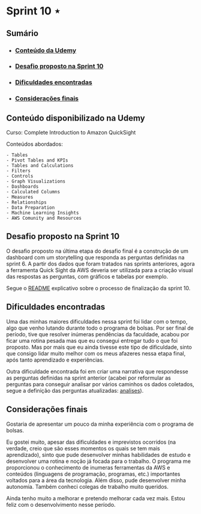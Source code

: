 # Sprint 10 ⋆
## Sumário
- ### [Conteúdo da Udemy](https://github.com/mayaramog/compassUOLmayara/blob/main/Sprint10/README.md#conte%C3%BAdo-disponibilizado-na-udemy)
- ### [Desafio proposto na Sprint 10](https://github.com/mayaramog/compassUOLmayara/blob/main/Sprint10/README.md#desafio-proposto-na-sprint-10-1)
- ### [Dificuldades encontradas](https://github.com/mayaramog/compassUOLmayara/blob/main/Sprint10/README.md#dificuldades-encontradas-1)
- ### [Considerações finais](https://github.com/mayaramog/compassUOLmayara/blob/main/Sprint10/README.md#considera%C3%A7%C3%B5es-finais-1)

## Conteúdo disponibilizado na Udemy

Curso: Complete Introduction to Amazon QuickSight

Conteúdos abordados:
```
- Tables
- Pivot Tables and KPIs
- Tables and Calculations
- Filters
- Controls
- Graph Visualizations
- Dashboards
- Calculated Columns
- Measures
- Relationships
- Data Preparation
- Machine Learning Insights
- AWS Comunity and Resources
```

## Desafio proposto na Sprint 10

O desafio proposto na última etapa do desafio final é a construção de um dashboard com um storytelling que responda as perguntas definidas na sprint 6. A partir dos dados que foram tratados nas sprints anteriores, agora a ferramenta Quick Sight da AWS deveria ser utilizada para a criação visual das respostas as perguntas, com gráficos e tabelas por exemplo.

Segue o [README](/Sprint10/Desafio/README.md) explicativo sobre o processo de finalização da sprint 10.

## Dificuldades encontradas

Uma das minhas maiores dificuldades nessa sprint foi lidar com o tempo, algo que venho lutando durante todo o programa de bolsas. Por ser final de período, tive que resolver inúmeras pendências da faculdade, acabou por ficar uma rotina pesada mas que eu consegui entregar tudo o que foi proposto. Mas por mais que eu ainda tivesse este tipo de dificuldade, sinto que consigo lidar muito melhor com os meus afazeres nessa etapa final, após tanto aprendizado e experiências.

Outra dificuldade encontrada foi em criar uma narrativa que respondesse as perguntas definidas na sprint anterior (acabei por reformular as perguntas para conseguir analisar por vários caminhos os dados coletados, segue a definição das perguntas atualizadas: [analises](/Sprint6/Desafio/README.md)).

## Considerações finais
Gostaria de apresentar um pouco da minha experiência com o programa de bolsas.

Eu gostei muito, apesar das dificuldades e imprevistos ocorridos (na verdade, creio que são esses momentos os quais se tem mais aprendizado), sinto que pude desenvolver minhas habilidades de estudo e desenvolver uma rotina e noção já focada para o trabalho. O programa me proporcionou o conhecimento de inumeras ferramentas da AWS e conteúdos (linguagens de programação, programas, etc.) importantes voltados para a área da tecnologia. Além disso, pude desenvolver minha autonomia. Também conheci colegas de trabalho muito queridos.

Ainda tenho muito a melhorar e pretendo melhorar cada vez mais. Estou feliz com o desenvolvimento nesse período.

